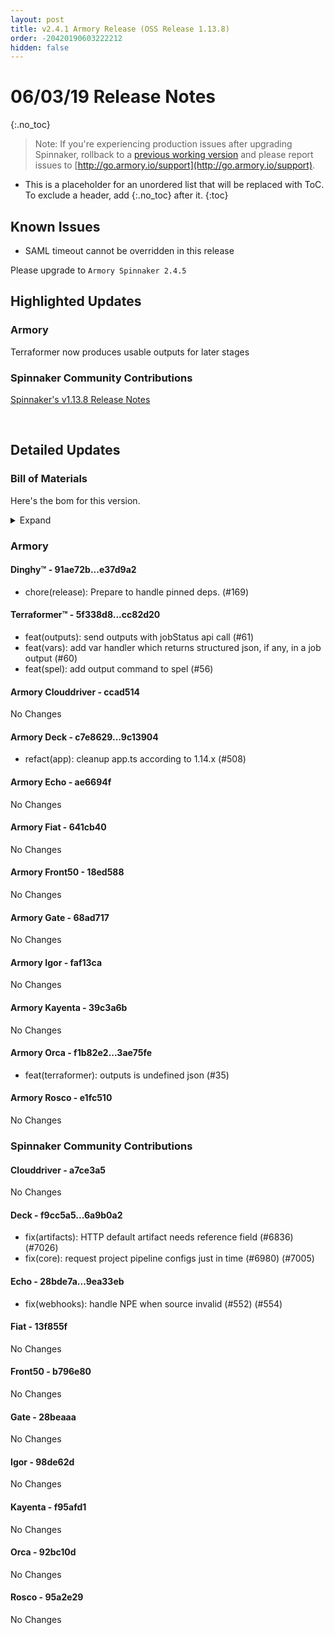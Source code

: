 ```yaml
---
layout: post
title: v2.4.1 Armory Release (OSS Release 1.13.8)
order: -20420190603222212
hidden: false
---
```


# 06/03/19 Release Notes
{:.no_toc}

> Note: If you're experiencing production issues after upgrading Spinnaker, rollback to a [previous working version](http://docs.armory.io/admin-guides/troubleshooting/#i-upgraded-spinnaker-and-it-is-no-longer-responding-how-do-i-rollback) and please report issues to [http://go.armory.io/support](http://go.armory.io/support).

* This is a placeholder for an unordered list that will be replaced with ToC. To exclude a header, add {:.no_toc} after it.
{:toc}


## Known Issues
* SAML timeout cannot be overridden in this release

Please upgrade to `Armory Spinnaker 2.4.5`

## Highlighted Updates
### Armory

 Terraformer now produces usable outputs for later stages

###  Spinnaker Community Contributions

[Spinnaker's v1.13.8 Release Notes](https://www.spinnaker.io/community/releases/versions/1-13-8-changelog)  

<br>

## Detailed Updates

### Bill of Materials
Here's the bom for this version.
<details><summary>Expand</summary>
<pre class="highlight">
<code>version: 2.4.1-rc99
timestamp: "2019-06-03 20:24:34"
services:
  clouddriver:
    version: 4.4.6-ccad514-a7ce3a5-rc27
  deck:
    version: 2.8.6-9c13904-6a9b0a2-rc10
  dinghy:
    version: 0.0.3-e37d9a2-rc17
  echo:
    version: 2.4.3-ae6694f-9ea33eb-rc26
  fiat:
    version: 1.4.1-641cb40-13f855f-rc28
  front50:
    version: 0.16.2-18ed588-b796e80-rc24
  gate:
    version: 1.7.2-68ad717-28beaaa-rc25
  igor:
    version: 1.2.1-faf13ca-98de62d-rc25
  kayenta:
    version: 0.7.1-39c3a6b-f95afd1-rc25
  monitoring-daemon:
    version: 0.12.1-efa6f3f-edge1
  monitoring-third-party:
    version: 0.12.1-efa6f3f-edge1
  orca:
    version: 2.6.3-3ae75fe-92bc10d-rc25
  rosco:
    version: 0.11.0-e1fc510-95a2e29-rc26
  terraformer:
    version: 0.0.1-cc82d20-rc8
dependencies:
  redis:
    version: 2:2.8.4-2
artifactSources:
  dockerRegistry: docker.io/armory</code>
</pre>
</details>



### Armory
#### Dinghy&trade; - 91ae72b...e37d9a2
 - chore(release): Prepare to handle pinned deps. (#169)

#### Terraformer&trade; - 5f338d8...cc82d20
 - feat(outputs): send outputs with jobStatus api call (#61)
 - feat(vars): add var handler which returns structured json, if any, in a job output (#60)
 - feat(spel): add output command to spel (#56)

#### Armory Clouddriver  - ccad514
No Changes

#### Armory Deck  - c7e8629...9c13904
 - refact(app): cleanup app.ts according to 1.14.x (#508)

#### Armory Echo  - ae6694f
No Changes

#### Armory Fiat  - 641cb40
No Changes

#### Armory Front50  - 18ed588
No Changes

#### Armory Gate  - 68ad717
No Changes

#### Armory Igor  - faf13ca
No Changes

#### Armory Kayenta  - 39c3a6b
No Changes

#### Armory Orca  - f1b82e2...3ae75fe
 - feat(terraformer): outputs is undefined json (#35)

#### Armory Rosco  - e1fc510
No Changes



###  Spinnaker Community Contributions
<!-- UNCOMMENT ME:
See Spinnaker's release notes that are included in this release:  
[Spinnaker's v1.8.0](https://www.spinnaker.io/community/releases/versions/1-8-0-changelog#individual-service-changes)  
[Spinnaker's v1.8.1](https://www.spinnaker.io/community/releases/versions/1-8-1-changelog#individual-service-changes)  

<!-- UNCOMMENT ME: Changes listed below is are extra changes that have not yet made it to another Spinnaer release version: -->
<!-- You may need to pick out some extra contributions from OSS -->

#### Clouddriver  - a7ce3a5
No Changes

#### Deck  - f9cc5a5...6a9b0a2
 - fix(artifacts): HTTP default artifact needs reference field (#6836) (#7026)
 - fix(core): request project pipeline configs just in time (#6980) (#7005)

#### Echo  - 28bde7a...9ea33eb
 - fix(webhooks): handle NPE when source invalid (#552) (#554)

#### Fiat  - 13f855f
No Changes

#### Front50  - b796e80
No Changes

#### Gate  - 28beaaa
No Changes

#### Igor  - 98de62d
No Changes

#### Kayenta  - f95afd1
No Changes

#### Orca  - 92bc10d
No Changes

#### Rosco  - 95a2e29
No Changes
